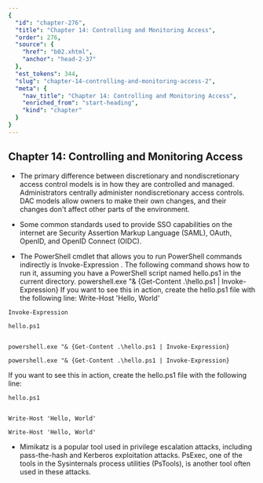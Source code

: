 ```yaml
---
{
  "id": "chapter-276",
  "title": "Chapter 14: Controlling and Monitoring Access",
  "order": 276,
  "source": {
    "href": "b02.xhtml",
    "anchor": "head-2-37"
  },
  "est_tokens": 344,
  "slug": "chapter-14-controlling-and-monitoring-access-2",
  "meta": {
    "nav_title": "Chapter 14: Controlling and Monitoring Access",
    "enriched_from": "start-heading",
    "kind": "chapter"
  }
}
---
```

## Chapter 14: Controlling and Monitoring Access

- The primary difference between discretionary and nondiscretionary access control models is in how they are controlled and managed. Administrators centrally administer nondiscretionary access controls. DAC models allow owners to make their own changes, and their changes don't affect other parts of the environment.

- Some common standards used to provide SSO capabilities on the internet are Security Assertion Markup Language (SAML), OAuth, OpenID, and OpenID Connect (OIDC).

- The PowerShell cmdlet that allows you to run PowerShell commands indirectly is Invoke-Expression . The following command shows how to run it, assuming you have a PowerShell script named hello.ps1 in the current directory. powershell.exe "& {Get-Content .\hello.ps1 | Invoke-Expression} If you want to see this in action, create the hello.ps1 file with the following line: Write-Host 'Hello, World'

`Invoke-Expression`

`hello.ps1`

```

powershell.exe "& {Get-Content .\hello.ps1 | Invoke-Expression}
```

`powershell.exe "& {Get-Content .\hello.ps1 | Invoke-Expression}`

If you want to see this in action, create the hello.ps1 file with the following line:

`hello.ps1`

```

Write-Host 'Hello, World'
```

`Write-Host 'Hello, World'`

- Mimikatz is a popular tool used in privilege escalation attacks, including pass-the-hash and Kerberos exploitation attacks. PsExec, one of the tools in the Sysinternals process utilities (PsTools), is another tool often used in these attacks.
